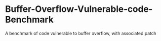 # Buffer-Overflow-Vulnerable-code-Benchmark
A benchmark of code vulnerable to buffer overflow, with associated patch
